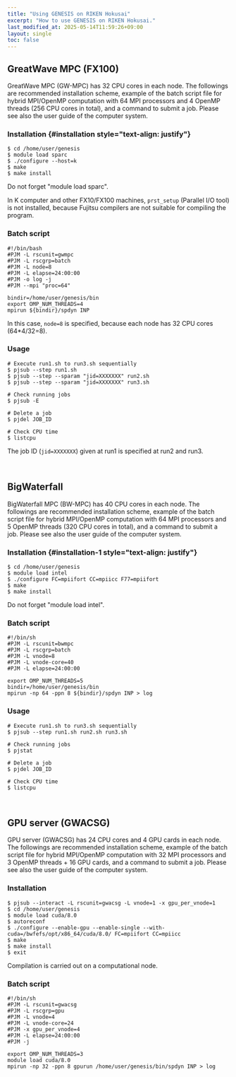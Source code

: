 ```yaml
---
title: "Using GENESIS on RIKEN Hokusai"
excerpt: "How to use GENESIS on RIKEN Hokusai."
last_modified_at: 2025-05-14T11:59:26+09:00
layout: single
toc: false
---
```



##  GreatWave MPC (FX100)

GreatWave MPC (GW-MPC) has 32 CPU cores in each node. The followings are
recommended installation scheme, example of the batch script file for
hybrid MPI/OpenMP computation with 64 MPI processors and 4 OpenMP
threads (256 CPU cores in total), and a command to submit a job. Please
see also the user guide of the computer system.

### Installation {#installation style="text-align: justify"}

    $ cd /home/user/genesis
    $ module load sparc
    $ ./configure --host=k
    $ make
    $ make install

 Do not forget "module load sparc".

 In K computer and other
FX10/FX100 machines, `prst_setup` (Parallel I/O tool) is not installed,
because Fujitsu compilers are not suitable for compiling the program.

###  Batch script

    #!/bin/bash
    #PJM -L rscunit=gwmpc
    #PJM -L rscgrp=batch
    #PJM -L node=8
    #PJM -L elapse=24:00:00
    #PJM -o log -j
    #PJM --mpi "proc=64"

    bindir=/home/user/genesis/bin
    export OMP_NUM_THREADS=4
    mpirun ${bindir}/spdyn INP

In this case, `node=8` is specified, because each node has 32 CPU cores
(64\*4/32=8).

###  Usage

    # Execute run1.sh to run3.sh sequentially
    $ pjsub --step run1.sh
    $ pjsub --step --sparam "jid=XXXXXXX" run2.sh
    $ pjsub --step --sparam "jid=XXXXXXX" run3.sh

    # Check running jobs
    $ pjsub -E

    # Delete a job
    $ pjdel JOB_ID

    # Check CPU time 
    $ listcpu

The job ID (`jid=XXXXXXX`) given at run1 is specified at run2 and run3.

 


##  BigWaterfall

BigWaterfall MPC (BW-MPC) has 40 CPU cores in each node. The followings
are recommended installation scheme, example of the batch script file
for hybrid MPI/OpenMP computation with 64 MPI processors and 5 OpenMP
threads (320 CPU cores in total), and a command to submit a job. Please
see also the user guide of the computer system.

### Installation {#installation-1 style="text-align: justify"}

    $ cd /home/user/genesis
    $ module load intel
    $ ./configure FC=mpiifort CC=mpiicc F77=mpiifort
    $ make
    $ make install

 Do not forget "module load intel".

###  Batch script

    #!/bin/sh
    #PJM -L rscunit=bwmpc
    #PJM -L rscgrp=batch
    #PJM -L vnode=8
    #PJM -L vnode-core=40
    #PJM -L elapse=24:00:00

    export OMP_NUM_THREADS=5
    bindir=/home/user/genesis/bin
    mpirun -np 64 -ppn 8 ${bindir}/spdyn INP > log

###  Usage

    # Execute run1.sh to run3.sh sequentially
    $ pjsub --step run1.sh run2.sh run3.sh

    # Check running jobs
    $ pjstat

    # Delete a job 
    $ pjdel JOB_ID

    # Check CPU time
    $ listcpu

 


##  GPU server (GWACSG) 

GPU server (GWACSG) has 24 CPU cores and 4 GPU cards in each node. The
followings are recommended installation scheme, example of the batch
script file for hybrid MPI/OpenMP computation with 32 MPI processors and
3 OpenMP threads + 16 GPU cards, and a command to submit a job. Please
see also the user guide of the computer system.

### Installation

    $ pjsub --interact -L rscunit=gwacsg -L vnode=1 -x gpu_per_vnode=1
    $ cd /home/user/genesis
    $ module load cuda/8.0
    $ autoreconf
    $ ./configure --enable-gpu --enable-single --with-cuda=/bwfefs/opt/x86_64/cuda/8.0/ FC=mpiifort CC=mpiicc
    $ make
    $ make install
    $ exit

 Compilation is carried out on a computational
node.

###  Batch script

    #!/bin/sh
    #PJM -L rscunit=gwacsg
    #PJM -L rscgrp=gpu
    #PJM -L vnode=4
    #PJM -L vnode-core=24
    #PJM -x gpu_per_vnode=4
    #PJM -L elapse=24:00:00
    #PJM -j

    export OMP_NUM_THREADS=3
    module load cuda/8.0
    mpirun -np 32 -ppn 8 gpurun /home/user/genesis/bin/spdyn INP > log

